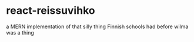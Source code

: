 # react-reissuvihko
a MERN implementation of that silly thing Finnish schools had before wilma was a thing
